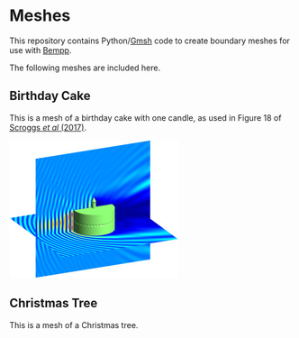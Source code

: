 Meshes
======
This repository contains Python/[Gmsh](http://gmsh.info/) code to create boundary meshes for use with [Bempp](http://bempp.com).

The following meshes are included here.

Birthday Cake
-------------
This is a mesh of a birthday cake with one candle, as used in Figure 18 of [Scroggs *et al* (2017)](http://www.sciencedirect.com/science/article/pii/S0898122117304789).

![Cake scattering](https://raw.githubusercontent.com/mscroggs/meshes/master/img/cake.jpg)

Christmas Tree
--------------
This is a mesh of a Christmas tree.
